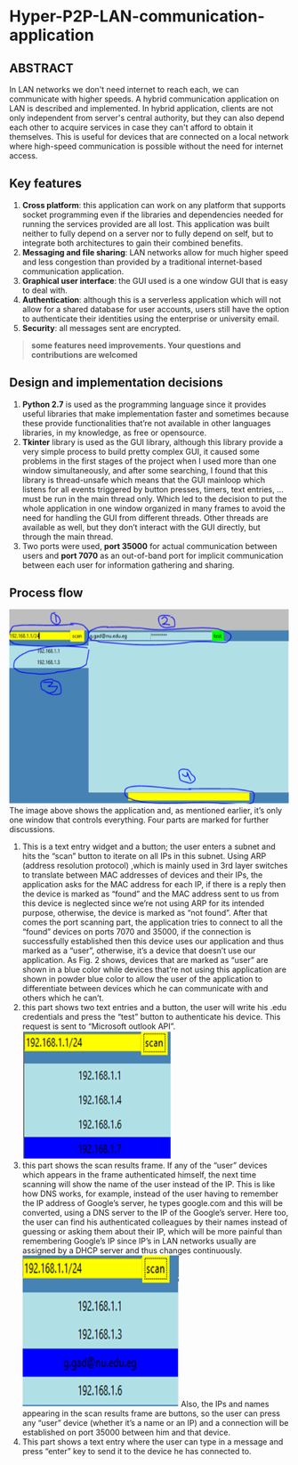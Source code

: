 # Hyper-P2P-LAN-communication-application

## ABSTRACT

In LAN networks we don't need internet to reach each, we can communicate with higher speeds. A hybrid communication application on LAN is described and implemented. In hybrid application, clients are not only independent from server's central authority, but they can also depend each other to acquire services in case they can't afford to obtain it themselves.
 This is useful for devices that are connected on a local network where high-speed communication is possible without the need for internet access.

## Key features

1. **Cross platform**:  this application can work on any platform that supports socket programming even if the libraries and dependencies needed for running the services provided are all lost. This application was built neither to fully depend on a server nor to fully depend on self, but to integrate both architectures to gain their combined benefits.
2. **Messaging and file sharing**: LAN networks allow for much higher speed and less congestion than provided by a traditional internet-based communication application.
3. **Graphical user interface**: the GUI used is a one window GUI that is easy to deal with.
4. **Authentication**: although this is a serverless application which will not allow for a shared database for user accounts, users still have the option to authenticate their identities using the enterprise or university email.
5. **Security**: all messages sent are encrypted.

> **some features need improvements. Your questions and contributions are welcomed**

## Design and implementation decisions

1. **Python 2.7** is used as the programming language since it provides useful libraries that make implementation faster and sometimes because these provide functionalities that’re not available in other languages libraries, in my knowledge, as free or opensource.
2. **Tkinter** library is used as the GUI library, although this library provide a very simple process to build pretty complex GUI, it caused some problems in the first stages of the project when I used more than one window simultaneously, and after some searching, I found that this library is thread-unsafe which means that the GUI mainloop which listens for all events triggered by button presses, timers, text entries, … must be run in the main thread only. Which led to the decision to put the whole application in one window organized in many frames to avoid the need for handling the GUI from different threads. Other threads are available as well, but they don’t interact with the GUI directly, but through the main thread.
3. Two ports were used, **port 35000** for actual communication between users and **port 7070** as an out-of-band port for implicit communication between each user for information gathering and sharing.

## Process flow

![](readmeImages/overall.PNG)
The image above shows the application and, as mentioned earlier, it’s only one window that controls everything. Four parts are marked for further discussions.

1. This is a text entry widget and a button; the user enters a subnet and hits the “scan” button to iterate on all IPs in this subnet.
Using ARP (address resolution protocol) ,which is mainly used in 3rd layer switches to translate between MAC addresses of devices and their IPs, the application asks for the MAC address for each IP, if there is a reply then the device is marked as “found” and the MAC address sent to us from this device is neglected since we’re not using ARP for its intended purpose, otherwise, the device is marked as “not found”. After that comes the port scanning part, the application tries to connect to all the “found” devices on ports 7070 and 35000, if the connection is successfully established then this device uses our application and thus marked as a “user”, otherwise, it’s a device that doesn’t use our application. As Fig. 2 shows, devices that are marked as “user” are shown in a blue color while devices that’re not using this application are shown in powder blue color to allow the user of the application to differentiate between devices which he can communicate with and others which he can’t.
2. this part shows two text entries and a button, the user will write his .edu credentials and press the “test” button to authenticate his device. This request is sent to “Microsoft outlook API”.
![](readmeImages/search.PNG)
3. this part shows the scan results frame. If any of the “user” devices which appears in the frame authenticated himself, the next time scanning will show the name of the user instead of the IP.
This is like how DNS works, for example, instead of the user having to remember the IP address of Google’s server, he types google.com and this will be converted, using a DNS server to the IP of the Google’s server. Here too, the user can find his authenticated colleagues by their names instead of guessing or asking them about their IP, which will be more painful than remembering Google’s IP since IP’s in LAN networks usually are assigned by a DHCP server and thus changes continuously.
![](readmeImages/searchwithauth.PNG)
Also, the IPs and names appearing in the scan results frame are buttons, so the user can press any “user” device (whether it’s a name or an IP) and a connection will be established on port 35000 between him and that device.
4. This part shows a text entry where the user can type in a message and press “enter” key to send it to the device he has connected to.
